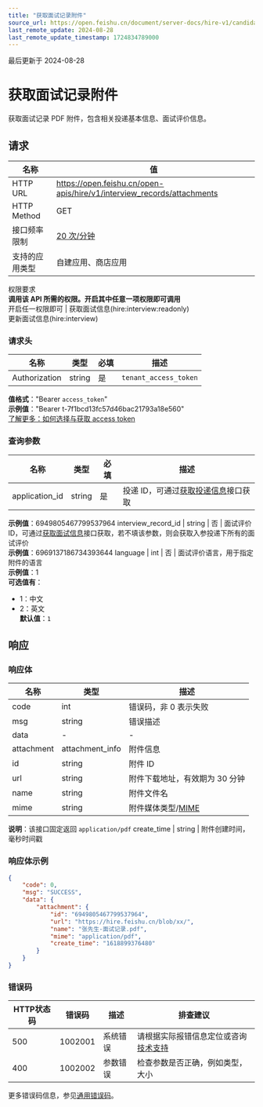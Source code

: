 ```yaml
---
title: "获取面试记录附件"
source_url: https://open.feishu.cn/document/server-docs/hire-v1/candidate-management/delivery-process-management/interview/get-2
last_remote_update: 2024-08-28
last_remote_update_timestamp: 1724834789000
---
```

最后更新于 2024-08-28

# 获取面试记录附件

获取面试记录 PDF 附件，包含相关投递基本信息、面试评价信息。

## 请求
名称 | 值
---|---
HTTP URL | https://open.feishu.cn/open-apis/hire/v1/interview_records/attachments
HTTP Method | GET
接口频率限制 | [20 次/分钟](https://open.feishu.cn/document/ukTMukTMukTM/uUzN04SN3QjL1cDN)
支持的应用类型 | 自建应用、商店应用
权限要求  
            **调用该 API 所需的权限。开启其中任意一项权限即可调用**  
            开启任一权限即可 | 获取面试信息(hire:interview:readonly)  
            更新面试信息(hire:interview)

### 请求头

名称 | 类型 | 必填 | 描述
--- | --- | --- | ---
Authorization | string | 是 | `tenant_access_token`  
**值格式**："Bearer `access_token`"  
**示例值**："Bearer t-7f1bcd13fc57d46bac21793a18e560"  
[了解更多：如何选择与获取 access token](https://open.feishu.cn/document/uAjLw4CM/ugTN1YjL4UTN24CO1UjN/trouble-shooting/how-to-choose-which-type-of-token-to-use)

### 查询参数

名称 | 类型 | 必填 | 描述
--- | --- | --- | ---
application_id | string | 是 | 投递 ID，可通过[获取投递信息](https://open.feishu.cn/document/ukTMukTMukTM/uMzM1YjLzMTN24yMzUjN/hire-v1/application/get)接口获取  
**示例值**：6949805467799537964
interview_record_id | string | 否 | 面试评价 ID，可通过[获取面试信息](https://open.feishu.cn/document/ukTMukTMukTM/uMzM1YjLzMTN24yMzUjN/hire-v1/interview/list)接口获取，若不填该参数，则会获取入参投递下所有的面试评价  
**示例值**：6969137186734393644
language | int | 否 | 面试评价语言，用于指定附件的语言  
**示例值**：1  
**可选值有**：  
- 1：中文  
- 2：英文  
**默认值**：`1`

## 响应

### 响应体

名称 | 类型 | 描述
--- | --- | ---
code | int | 错误码，非 0 表示失败
msg | string | 错误描述
data | \- | \-
attachment | attachment_info | 附件信息
id | string | 附件 ID
url | string | 附件下载地址，有效期为 30 分钟
name | string | 附件文件名
mime | string | 附件媒体类型/[MIME](https://baike.baidu.com/item/MIME/2900607?fr=ge_ala#2)  
**说明**：该接口固定返回 `application/pdf`
create_time | string | 附件创建时间，毫秒时间戳

### 响应体示例
```json
{
    "code": 0,
    "msg": "SUCCESS",
    "data": {
        "attachment": {
            "id": "6949805467799537964",
            "url": "https://hire.feishu.cn/blob/xx/",
            "name": "张先生-面试记录.pdf",
            "mime": "application/pdf",
            "create_time": "1618899376480"
        }
    }
}
```

### 错误码

HTTP状态码 | 错误码 | 描述 | 排查建议
--- | --- | --- | ---
500 | 1002001 | 系统错误 | 请根据实际报错信息定位或咨询[技术支持](https://applink.feishu.cn/TLJpeNdW)
400 | 1002002 | 参数错误 | 检查参数是否正确，例如类型，大小

更多错误码信息，参见[通用错误码](https://open.feishu.cn/document/ukTMukTMukTM/ugjM14COyUjL4ITN)。
